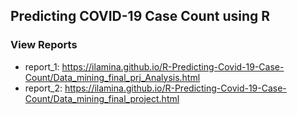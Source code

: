 ## Predicting COVID-19 Case Count using R

### View Reports
- report_1: https://ilamina.github.io/R-Predicting-Covid-19-Case-Count/Data_mining_final_prj_Analysis.html
- report_2:  https://ilamina.github.io/R-Predicting-Covid-19-Case-Count/Data_mining_final_project.html
